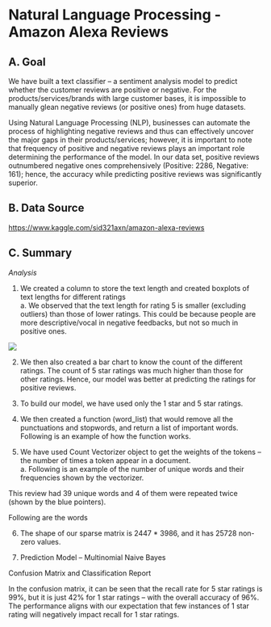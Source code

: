 # Natural Language Processing - Amazon Alexa Reviews

## A. Goal
We have built a text classifier – a sentiment analysis model to predict whether the customer reviews are positive or negative. For the products/services/brands with large customer bases, it is impossible to manually glean negative reviews (or positive ones) from huge datasets.  

Using Natural Language Processing (NLP), businesses can automate the process of highlighting negative reviews and thus can effectively uncover the major gaps in their products/services; however, it is important to note that frequency of positive and negative reviews plays an important role determining the performance of the model. In our data set, positive reviews outnumbered negative ones comprehensively (Positive: 2286, Negative: 161); hence, the accuracy while predicting positive reviews was significantly superior.

## B. Data Source
https://www.kaggle.com/sid321axn/amazon-alexa-reviews

## C. Summary

_Analysis_
1. We created a column to store the text length and created boxplots of text lengths for different ratings  
a. We observed that the text length for rating 5 is smaller (excluding outliers) than those of lower ratings. This could be because people are more descriptive/vocal in negative feedbacks, but not so much in positive ones.

![](NLP_Images/.png)

2. We then also created a bar chart to know the count of the different ratings. The count of 5 star ratings was much higher than those for other ratings. Hence, our model was better at predicting the ratings for positive reviews.

3. To build our model, we have used only the 1 star and 5 star ratings.

4. We then created a function (word_list) that would remove all the punctuations and stopwords, and return a list of important words. Following is an example of how the function works.

5. We have used Count Vectorizer object to get the weights of the tokens – the number of times a token appear in a document.  
a. Following is an example of the number of unique words and their frequencies shown by the vectorizer.


This review had 39 unique words and 4 of them were repeated twice (shown by the blue pointers).

Following are the words

6. The shape of our sparse matrix is 2447 * 3986, and it has 25728 non-zero values.

7. Prediction Model – Multinomial Naive Bayes

Confusion Matrix and Classification Report


In the confusion matrix, it can be seen that the recall rate for 5 star ratings is 99%, but it is just 42% for 1 star ratings – with the overall accuracy of 96%. The performance aligns with our expectation that few instances of 1 star rating will negatively impact recall for 1 star ratings.
